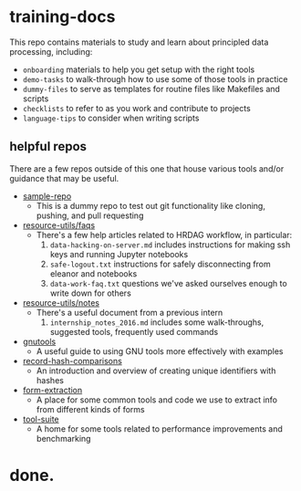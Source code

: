 # training-docs
This repo contains materials to study and learn about principled data processing, including:
- `onboarding` materials to help you get setup with the right tools
- `demo-tasks` to walk-through how to use some of those tools in practice
- `dummy-files` to serve as templates for routine files like Makefiles and scripts
- `checklists` to refer to as you work and contribute to projects
- `language-tips` to consider when writing scripts

## helpful repos
There are a few repos outside of this one that house various tools and/or guidance that may be useful.

- [sample-repo](https://github.com/baileyb0t/sample_project)
    - This is a dummy repo to test out git functionality like cloning, pushing, and pull requesting
- [resource-utils/faqs](https://github.com/HRDAG/resource-utils/tree/master/faqs)
    - There's a few help articles related to HRDAG workflow, in particular:
        1. `data-hacking-on-server.md` includes instructions for making ssh keys and running Jupyter notebooks
        2. `safe-logout.txt` instructions for safely disconnecting from eleanor and notebooks 
        3. `data-work-faq.txt` questions we've asked ourselves enough to write down for others
- [resource-utils/notes](https://github.com/HRDAG/resource-utils/tree/master/notes)
    - There's a useful document from a previous intern
        1. `internship_notes_2016.md` includes some walk-throughs, suggested tools, frequently used commands
- [gnutools](https://github.com/tarakc02/gnutools/)
    - A useful guide to using GNU tools more effectively with examples
- [record-hash-comparisons](https://github.com/tarakc02/record-hash-comparisons)
    - An introduction and overview of creating unique identifiers with hashes
- [form-extraction](https://github.com/HRDAG/form-extraction)
    - A place for some common tools and code we use to extract info from different kinds of forms
- [tool-suite](https://github.com/baileyb0t/tool-suite)
    - A home for some tools related to performance improvements and benchmarking

# done.
